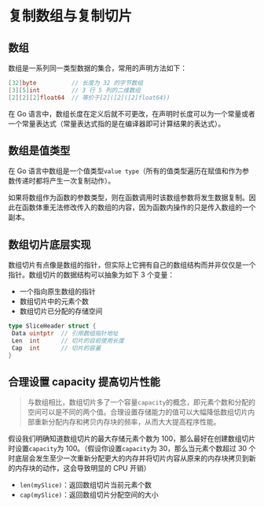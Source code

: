 # 复制数组与复制切片

## 数组

数组是一系列同一类型数据的集合，常用的声明方法如下：

```go
[32]byte          // 长度为 32 的字节数组
[3][5]int         // 3 行 5 列的二维数组
[2][2][2]float64  // 等价于[2]([2]([2]float64))
```

在 Go 语言中，数组长度在定义后就不可更改，在声明时长度可以为一个常量或者一个常量表达式（常量表达式指的是在编译器即可计算结果的表达式）。

## 数组是值类型

在 Go 语言中数组是一个值类型`value type`（所有的值类型遍历在赋值和作为参数传递时都将产生一次复制动作）。

如果将数组作为函数的参数类型，则在函数调用时该数组参数将发生数据复制。因此在函数体重无法修改传入的数组的内容，因为函数内操作的只是传入数组的一个副本。

## 数组切片底层实现

数组切片有点像是数组的指针，但实际上它拥有自己的数组结构而并非仅仅是一个指针。数组切片的数据结构可以抽象为如下 3 个变量：

- 一个指向原生数组的指针
- 数组切片中的元素个数
- 数组切片已分配的存储空间

```go
type SliceHeader struct {
 Data uintptr  // 引用数组指针地址
 Len  int      // 切片的目前使用长度
 Cap  int      // 切片的容量
}
```

## 合理设置 capacity 提高切片性能

> 与数组相比，数组切片多了一个容量`capacity`的概念，即元素个数和分配的空间可以是不同的两个值。合理设置存储能力的值可以大幅降低数组切片内部重新分配内存和拷贝内存块的频率，从而大大提高程序性能。

假设我们明确知道数组切片的最大存储元素个数为 100，那么最好在创建数组切片时设置`capacity`为 100。（假设你设置`capacity`为 30，那么当元素个数超过 30 个时底层会发生至少一次重新分配更大的内存并将切片内容从原来的内存块拷贝到新的内存块的动作，这会导致明显的 CPU 开销）

- `len(mySlice)`：返回数组切片当前元素个数
- `cap(mySlice)`：返回数组切片分配空间的大小
